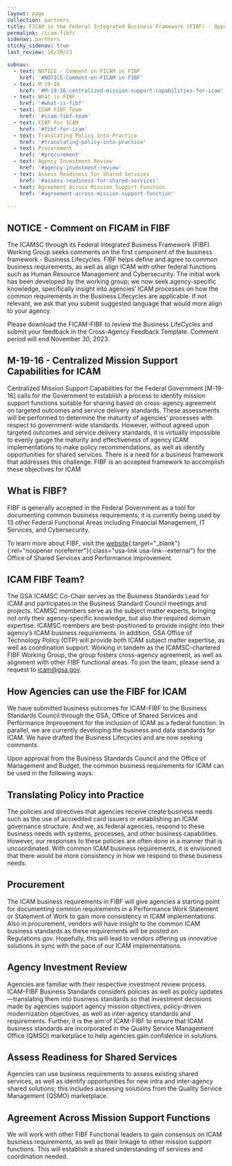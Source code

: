```yaml
---
layout: page
collection: partners
title: FICAM in the Federal Integrated Business Framework (FIBF) - Opportunity to Comment
permalink: /icam-fibf/
sidenav: partners
sticky_sidenav: true
last_review: 10/30/23

subnav:
  - text: NOTICE - Comment on FICAM in FIBF
    href: '#NOTICE-Comment-on-FICAM-in-FIBF'
  - text: M-19-16
    href: '#M-19-16-centralized-mission-support-capabilities-for-icam'
  - text: What is FIBF
    href: '#what-is-fibf'
  - text: ICAM FIBF Team
    href: '#icam-fibf-team'
  - text: FIBF for ICAM
    href: '#fibf-for-icam'
  - text: Translating Policy into Practice
    href: '#translating-policy-into-practice'
  - text: Procurement
    href: '#procurement'
  - text: Agency Investment Review
    href: '#agency-investment-review'
  - text: Assess Readiness for Shared Services
    href: '#assess-readiness-for-shared-services'
  - text: Agreement Across Mission Support Function
    href: '#agreement-across-mission-support-function'
    
---
```


## NOTICE - Comment on FICAM in FIBF

The ICAMSC through its Federal Integrated Business Framework (FIBF) Working Group seeks comments on the first component of the business framework -
Business Lifecycles. FIBF helps define and agree to common business
requirements, as well as align ICAM with other federal functions such as Human
Resource Management and Cybersecurity. The initial work has been developed by
the working group; we now seek agency-specific knowledge, specifically  insight
into agencies’ ICAM processes on how the common requirements in the Business
Lifecycles are applicable. If not relevant, we ask that you submit suggested
language that would more align to your agency.   

Please download the FICAM-FIBF to review the Business LifeCycles and submit
your feedback in the Cross-Agency Feedback Template. Comment period will end
November 30, 2023.

## M-19-16 - Centralized Mission Support Capabilities for ICAM 

Centralized Mission Support Capabilities for the Federal Government [M-19-16]
calls for the Government to establish a process to identify mission support functions
suitable for sharing based on cross-agency agreement on targeted outcomes and
service delivery standards. These assessments will be performed to determine the
maturity of agencies’ processes with respect to government-wide standards.
However, without agreed upon targeted outcomes and service delivery standards, it
is virtually impossible to evenly gauge the maturity and effectiveness of agency
ICAM implementations to make policy recommendations, as well as identify
opportunities for shared services. There is a need for a business framework that
addresses this challenge. FIBF is an accepted framework to accomplish these
objectives for ICAM

## What is FIBF?

FIBF is generally accepted in the Federal Government as a tool for  documenting
common business requirements; it is currently being used by 13 other Federal
Functional Areas including Financial Management, IT Services, and Cybersecurity. 

To learn more about FIBF, visit the [website](https://ussm.gsa.gov/fibf/){:target="_blank"}{:rel="noopener noreferrer"}{:class="usa-link usa-link--external"} for the Office of Shared Services and
Performance Improvement. 

## ICAM FIBF Team?

The GSA ICAMSC Co-Chair serves as the Business Standards Lead for ICAM
and participates in the Business Standard Council meetings and projects. ICAMSC
members serve as the subject matter experts, bringing not only their
agency-specific knowledge, but also the required domain expertise.  ICAMSC
members are best-positioned  to provide insight into their agency’s ICAM business
requirements. In addition, GSA Office of Technology Policy (OTP) will provide both
ICAM subject matter expertise, as well as coordination support. Working in tandem
as the ICAMSC-chartered FIBF Working Group, the group fosters cross-agency
agreement, as well as alignment with other FIBF functional areas. To join the team,
please send a request to icam@gsa.gov.

## How Agencies can use the FIBF for ICAM

We have submitted business outcomes for ICAM-FIBF to the Business Standards
Council through the GSA, Office of Shared Services and Performance
Improvement for the inclusion of ICAM as a federal function. In parallel, we are
currently developing the business and data standards for ICAM. We have drafted
the Business Lifecycles and are now seeking comments.

Upon approval from the Business Standards Council and the Office of Management
and Budget, the common business requirements for ICAM can be used in the
following ways:

## Translating Policy into Practice

The policies and directives that agencies receive create business needs such as the use of accredited card issuers or establishing an ICAM governance structure. And we, as federal agencies, respond to these business needs with systems, processes, and other business capabilities. However, our responses to these policies are often done in a manner that is uncoordinated. With common ICAM business requirements, it is envisioned that there would be more consistency in how we respond to these business needs.

## Procurement

The ICAM business requirements in FIBF will give agencies a starting point for documenting common requirements in a Performance Work Statement or Statement of Work to gain more consistency in ICAM implementations. Also in procurement, vendors will have insight to the common ICAM business standards as these requirements will be posted on Regulations.gov. Hopefully, this will lead to vendors offering us innovative solutions in sync with the pace of our ICAM implementations.

## Agency Investment Review

Agencies are familiar with their respective investment review process. ICAM-FIBF Business Standards considers policies as well as policy updates—translating them into business standards so that investment decisions made by agencies support agency mission objectives, policy-driven modernization objectives, as well as inter-agency standards and requirements. Further, it is the aim of ICAM-FIBF to ensure that ICAM business standards are incorporated in the Quality Service Management Office (QMSO) marketplace to help agencies gain confidence in solutions. 

## Assess Readiness for Shared Services

Agencies can use business requirements to assess existing shared services, as well as identify opportunities for new intra and inter-agency shared solutions; this includes assessing solutions from the Quality Service Management (QSMO) marketplace. 

## Agreement Across Mission Support Functions

We will work with other FIBF Functional leaders to gain consensus on ICAM business requirements, as well as their linkage to other mission support functions. This will establish a shared understanding of services and coordination needed.
